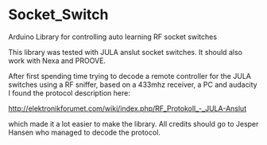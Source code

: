 # Socket_Switch
Arduino Library for controlling auto learning RF socket switches

This library was tested with JULA anslut socket switches. It should also work with Nexa and PROOVE.

After first spending time trying to decode a remote controller for the JULA switches using a RF sniffer, based on a 433mhz receiver, a PC and audacity I found the protocol description here: 

http://elektronikforumet.com/wiki/index.php/RF_Protokoll_-_JULA-Anslut 

which made it a lot easier to make the library. All credits should go to Jesper Hansen who managed to decode the protocol.
